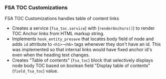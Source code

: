 ### FSA TOC Customizations

FSA TOC Customizations handles table of content links 

* Creates a service (`fsa_toc.service`) with (`renderAnchors()`) to render TOC
Anchor links from HTML markup string.
* Implements `hook_entity_presave` that locates body field of node and adds 
`id` attribute to `<h1>`-`<h6>` tags whenever they don't have an id. This was 
implemented so that internal links would have fixed anchor id's even when the
heading text changes.
* Creates "Table of contents" (`fsa_toc`) block that selectively displays node 
body TOC based on boolean field "Display table of contents" (`field_fsa_toc`) value.
